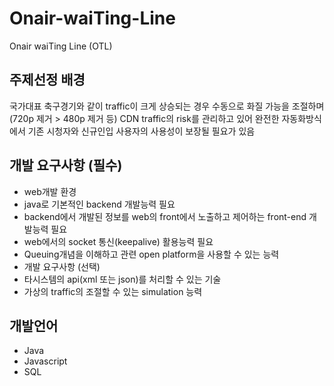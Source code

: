 # Onair-waiTing-Line
Onair waiTing Line (OTL)

## 주제선정 배경
국가대표 축구경기와 같이 traffic이 크게 상승되는 경우 수동으로 화질 가능을 조절하며(720p 제거 > 480p 제거 등) CDN traffic의 risk를 관리하고 있어 완전한 자동화방식에서 기존 시청자와 신규인입 사용자의 사용성이 보장될 필요가 있음

## 개발 요구사항 (필수)
- web개발 환경
- java로 기본적인 backend 개발능력 필요
- backend에서 개발된 정보를 web의  front에서 노출하고 제어하는 front-end 개발능력 필요
- web에서의 socket 통신(keepalive) 활용능력 필요
- Queuing개념을 이해하고 관련 open platform을 사용할 수 있는 능력
- 개발 요구사항 (선택)
- 타시스템의 api(xml 또는 json)를 처리할 수 있는 기술
- 가상의 traffic의 조절할 수 있는 simulation 능력

## 개발언어
- Java
- Javascript
- SQL
